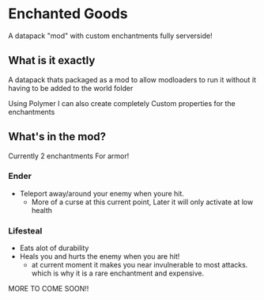 # Enchanted Goods 
A datapack "mod" with custom enchantments fully serverside!


## What is it exactly
A datapack thats packaged as a mod to allow modloaders to run it without it having to be added to the world folder

Using Polymer I can also create completely Custom properties for the enchantments

## What's in the mod?

Currently 2 enchantments For armor!

### Ender

- Teleport away/around your enemy when youre hit.
  - More of a curse at this current point, Later it will only activate at low health
  
### Lifesteal

- Eats alot of durability
- Heals you and hurts the enemy when you are hit!
  - at current moment it makes you near invulnerable to most attacks. which is why it is a rare enchantment and expensive.


MORE TO COME SOON!!
